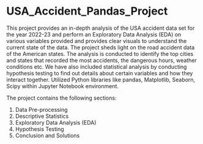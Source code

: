 # USA_Accident_Pandas_Project
This project provides an in-depth analysis of the USA accident data set for the year 2022-23 and perform an Exploratory Data Analysis (EDA) on various variables provided and provides clear visuals to understand the current state of the data. The project sheds light on the road accident data of the American states. The analysis is conducted to identify the top cities and states that recorded the most accidents, the dangerous hours, weather conditions etc. We have also included statistical analysis by conducting hypothesis testing to find out details about certain variables and how they interact together. Utilized Python libraries like pandas, Matplotlib, Seaborn, Scipy within Jupyter Notebook environment.

The project contains the following sections:
1. Data Pre-processing
2. Descriptive Statistics
3. Exploratory Data Analysis (EDA)
4. Hypothesis Testing
5. Conclusion and Solutions
